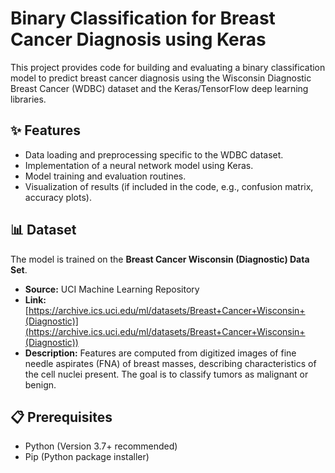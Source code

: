 # Binary Classification for Breast Cancer Diagnosis using Keras

This project provides code for building and evaluating a binary classification model to predict breast cancer diagnosis using the Wisconsin Diagnostic Breast Cancer (WDBC) dataset and the Keras/TensorFlow deep learning libraries.

## ✨ Features

* Data loading and preprocessing specific to the WDBC dataset.
* Implementation of a neural network model using Keras.
* Model training and evaluation routines.
* Visualization of results (if included in the code, e.g., confusion matrix, accuracy plots).

## 📊 Dataset

The model is trained on the **Breast Cancer Wisconsin (Diagnostic) Data Set**.
* **Source:** UCI Machine Learning Repository
* **Link:** [https://archive.ics.uci.edu/ml/datasets/Breast+Cancer+Wisconsin+(Diagnostic)](https://archive.ics.uci.edu/ml/datasets/Breast+Cancer+Wisconsin+(Diagnostic))
* **Description:** Features are computed from digitized images of fine needle aspirates (FNA) of breast masses, describing characteristics of the cell nuclei present. The goal is to classify tumors as malignant or benign.

## 📋 Prerequisites

* Python (Version 3.7+ recommended)
* Pip (Python package installer)
